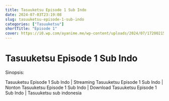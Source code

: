 ```yaml
---
title: Tasuuketsu Episode 1 Sub Indo
date: 2024-07-03T23:19:08
slug: tasuuketsu-episode-1-sub-indo
categories: ["Tasuuketsu"]
shortTitle: "Episode 1"
cover: https://i0.wp.com/ayanime.me/wp-content/uploads/2024/07/1720021597-9748-143629.jpg
---
```


# Tasuuketsu Episode 1 Sub Indo

<iframe-loader iframe-src1="https://play.ayanime.me/include/fluidplayer/fluidplayer.php?VideoSrc1=https%3A%2F%2Fdrive.google.com%2Ffile%2Fd%2F1AoWhdFkFZfowEOTcL9T7bJrUDLA7yUq2%2Fpreview&VideoType1=video%2Fmp4&VideoQuality1=480p&VideoSrc2=https%3A%2F%2Fdrive.google.com%2Ffile%2Fd%2F1vKDdheD5Jrk4GkA372BsQ7q7dL73qI7E%2Fpreview&VideoType2=video%2Fmp4&VideoQuality2=720p&VideoSrc3=https%3A%2F%2Fdrive.google.com%2Ffile%2Fd%2F1hvaJUJjraDp_DhdmJYtBV_nrlyKk2p6B%2Fpreview&VideoType3=video%2Fmp4&VideoQuality3=1080p&VideoSrc4=&VideoType4=&VideoQuality4=&VideoPoster=&VideoTrack1=&kind1=&srclang1=&label1=&default1=&VideoTrack2=&kind2=&srclang2=&label2=&default2=&player=fluid+player&server=Drive+API&api=&width=100%25&height=100%25" iframe-src2="https://drive.google.com/file/d/1hvaJUJjraDp_DhdmJYtBV_nrlyKk2p6B/preview"></iframe-loader>

Sinopsis:
<p>Tasuuketsu Episode 1 Sub Indo | Streaming Tasuuketsu Episode 1 Sub Indo | Nonton Tasuuketsu Episode 1 Sub Indo | Download Tasuuketsu Episode 1 Sub Indo | Tasuuketsu sub indonesia</p>

